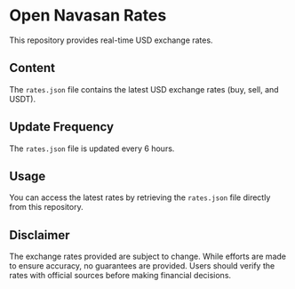 # Open Navasan Rates

This repository provides real-time USD exchange rates.

## Content

The `rates.json` file contains the latest USD exchange rates (buy, sell, and USDT).

## Update Frequency

The `rates.json` file is updated every 6 hours.

## Usage

You can access the latest rates by retrieving the `rates.json` file directly from this repository.

## Disclaimer

The exchange rates provided are subject to change. While efforts are made to ensure accuracy, no guarantees are provided. Users should verify the rates with official sources before making financial decisions.
